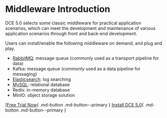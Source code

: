 # Middleware Introduction

DCE 5.0 selects some classic middleware for practical application scenarios, which can meet the development and maintenance of various application scenarios through front and back-end development.

Users can install/enable the following middleware on demand, and plug and play.

- [RabbitMQ](rabbitmq/intro/what.md): message queue (commonly used as a transport pipeline for data)
- Kafka: message queue (commonly used as a data pipeline for messaging)
- [Elasticsearch](elastic-search/intro/what.md): log searching
- [MySQL](mysql/intro/what.md): relational database
- Redis: in-memory database
- MinIO: object storage solution

[[Free Trial Now](../dce/license0.md){ .md-button .md-button--primary }
[Install DCE 5.0](../install/install-dce.md){ .md-button .md-button--primary }

